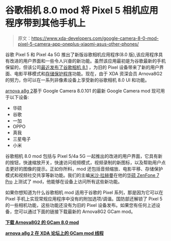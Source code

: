 # 谷歌相机 8.0 mod 将 Pixel 5 相机应用程序带到其他手机上

> 原文：<https://www.xda-developers.com/google-camera-8-0-mod-pixel-5-camera-app-oneplus-xiaomi-asus-other-phones/>

谷歌 Pixel 5 和 Pixel 4a 5G 推出了新版谷歌相机应用程序(8.0 版),该应用程序具有改进的用户界面和一些令人兴奋的新功能。虽然该应用最初是为谷歌最新的手机保留的，但该公司[最近发布了谷歌相机 8.1](https://www.xda-developers.com/google-camera-8-1-brings-new-ui-cinematic-pan-older-pixel-phones/) ，为旧的 Pixel 设备带来了新的用户界面、电影平移模式和[存储保护程序](https://www.xda-developers.com/google-camera-8-1-adds-storage-saver-mode/)功能。现在，由于 XDA 资深会员 Arnova8G2 的努力，你可以在一系列非像素设备上享受新的谷歌相机 8.0 UI 和功能。

[arnova a8g 2](https://forum.xda-developers.com/member.php?u=4860033)基于 Google Camera 8.0.101 的最新 Google Camera mod 现可用于以下设备:

*   华硕
*   谷歌
*   一加
*   OPPO
*   真我
*   三星电子
*   小米

谷歌相机 8.0 mod 包括与 Pixel 5/4a 5G 一起推出的改进的用户界面，它具有新的按钮，快速缩放开关，快速访问视频模式，视频录制的新图标，以及帮助用户点击更好的图像的提示。正如你所料，mod 还包括音频缩放、电影平移、存储保护模式和视频社交共享等新功能。我们的主编[米沙·拉赫曼](https://www.xda-developers.com/author/mishaalrahman/)在他的[华硕 ZenFone 7 Pro](https://www.xda-developers.com/asus-zenfone-7-pro-review-a-flipping-fantastic-flagship-smartphone/) 上测试了 mod，他能够在设备上访问所有这些新功能。

如果你想知道为什么谷歌相机 mod 适用于谷歌的 Pixel 系列，那是因为它可以在 Pixel 手机上实现常规应用程序中没有的附加选项/调谐。国防部还解锁了 Pixel 5 的一些相机功能，这些功能还没有为旧的 Pixel 设备发布。如果您有任何上述设备，您可以通过下面的链接下载最新的 Arnova8G2 GCam mod。

**[下载 Arnova8G2 的 GCam 8.0 mod](https://forum.xda-developers.com/showpost.php?p=83928589&postcount=2644)**

**[arnova a8g 2 在 XDA 论坛上的 GCam mod 线程](https://forum.xda-developers.com/apps/google-camera-mods/app-arnovas-google-camera-port-t3862448)**